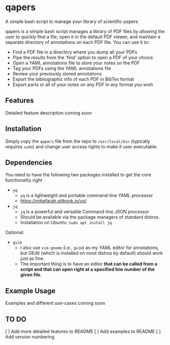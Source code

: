 qapers
======
A simple bash script to manage your library of scientific papers

qapers is a simple bash script manages a library of PDF files by allowing
the user to quickly find a file, open it in the default PDF viewer, and
maintain a separate directory of annotations on each PDF file. You can use
it to:

* Find a PDF file in a directory where you dump all your PDFs
* Pipe the results from the 'find' option to open a PDF of your choice
* Open a YAML annotations file to store your notes on the PDF
* Tag your PDFs using the YAML annotations file
* Review your previously stored annotations
* Export the bibliographic info of each PDF in BibTex format
* Export parts or all of your notes on any PDF in any format you wish

Features
--------
Detailed feature description coming soon

Installation
------------
Simply copy the `qapers` file from the repo to `/usr/local/bin`
(typically requires `sudo`) and change user access rights to make it
user executable.

Dependencies
------------
You need to have the following two packages installed to get the core
functionality right
- `yq`
    - `yq` is a lightweight and portable command-line YAML processor
    - https://mikefarah.gitbook.io/yq/
- `jq`
    - `jq` is a powerful and versatile Command-line JSON processor
    - Should be available via the package managers of standard distros.
    - Installation on Ubuntu: `sudo apt install jq`

Optional:
- `gvim`
    - I also use `vim-gnome` (i.e., `gvim`) as my YAML editor for
      annotations, but GEdit (which is installed on most distros by
      default) should work just as fine.
    - The important thing is to have an editor **that can be called from
      a script and that can open right at a specified line number of the
      given file**.


Example Usage
-------------
Examples and different use-cases coming soon

TO DO
-----
[ ] Add more detailed features to README
[ ] Add examples to README
[ ] Add version numbering
